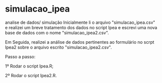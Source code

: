 # simulacao_ipea
analise de dados/  simulação
Inicialmente li o arquivo "simulacao_ipea.csv" e realizei um breve tratamento dos dados no script Ipea e escrevi uma nova base de dados com o nome "simulacao_ipea2.csv".

Em Seguida, realizei a análise de dados pertinentes ao formulário no scrpt Ipea2 sobre o arquivo escrito "simulacao_ipea2.csv". 

Passo a passo: 

1º Rodar o script Ipea.R;

2º Rodar o script Ipea2.R.
